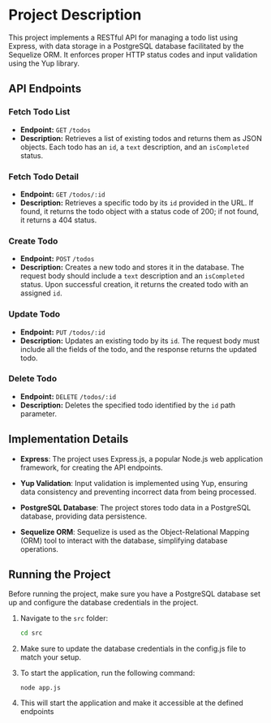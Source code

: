 # Project Description

This project implements a RESTful API for managing a todo list using Express, with data storage in a PostgreSQL database facilitated by the Sequelize ORM. It enforces proper HTTP status codes and input validation using the Yup library.

## API Endpoints

### Fetch Todo List

- **Endpoint:** `GET` `/todos`
- **Description:** Retrieves a list of existing todos and returns them as JSON objects. Each todo has an `id`, a `text` description, and an `isCompleted` status.

### Fetch Todo Detail

- **Endpoint:** `GET` `/todos/:id`
- **Description:** Retrieves a specific todo by its `id` provided in the URL. If found, it returns the todo object with a status code of 200; if not found, it returns a 404 status.

### Create Todo

- **Endpoint:** `POST` `/todos`
- **Description:** Creates a new todo and stores it in the database. The request body should include a `text` description and an `isCompleted` status. Upon successful creation, it returns the created todo with an assigned `id`.

### Update Todo

- **Endpoint:** `PUT` `/todos/:id`
- **Description:** Updates an existing todo by its `id`. The request body must include all the fields of the todo, and the response returns the updated todo.

### Delete Todo

- **Endpoint:** `DELETE` `/todos/:id`
- **Description:** Deletes the specified todo identified by the `id` path parameter.

## Implementation Details

- **Express**: The project uses Express.js, a popular Node.js web application framework, for creating the API endpoints.

- **Yup Validation**: Input validation is implemented using Yup, ensuring data consistency and preventing incorrect data from being processed.

- **PostgreSQL Database**: The project stores todo data in a PostgreSQL database, providing data persistence.

- **Sequelize ORM**: Sequelize is used as the Object-Relational Mapping (ORM) tool to interact with the database, simplifying database operations.

## Running the Project

Before running the project, make sure you have a PostgreSQL database set up and configure the database credentials in the project.

1. Navigate to the `src` folder:
   ```bash
   cd src
   ```
2. Make sure to update the database credentials in the config.js file to match your setup.

3. To start the application, run the following command: 
    ```
    node app.js
    ```

4. This will start the application and make it accessible at the defined endpoints